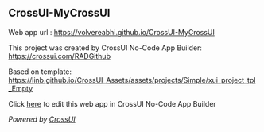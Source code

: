 ## CrossUI-MyCrossUI
Web app url : https://volvereabhi.github.io/CrossUI-MyCrossUI

This project was created by CrossUI No-Code App Builder: https://crossui.com/RADGithub

Based on template: https://linb.github.io/CrossUI_Assets/assets/projects/Simple/xui_project_tpl_Empty

Click [here](https://crossui.com/RADGithub/#!from=github&owner=volvereabhi&repo=CrossUI-MyCrossUI) to edit this web app in CrossUI No-Code App Builder

<i>Powered by [CrossUI](https://crossui.com)</i>
